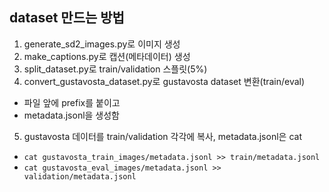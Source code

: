 ## dataset 만드는 방법

1. generate_sd2_images.py로 이미지 생성
2. make_captions.py로 캡션(메타데이터) 생성
3. split_dataset.py로 train/validation 스플릿(5%)
4. convert_gustavosta_dataset.py로 gustavosta dataset 변환(train/eval)

- 파일 앞에 prefix를 붙이고
- metadata.jsonl을 생성함

5. gustavosta 데이터를 train/validation 각각에 복사, metadata.jsonl은 cat

- `cat gustavosta_train_images/metadata.jsonl >> train/metadata.jsonl`
- `cat gustavosta_eval_images/metadata.jsonl >> validation/metadata.jsonl`
